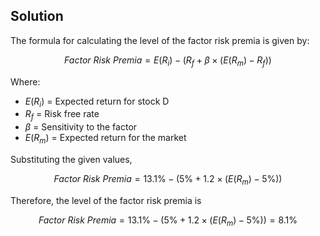 

## **Solution**

The formula for calculating the level of the factor risk premia is given by:

$$Factor\ Risk\ Premia = E(R_i) - (R_f + \beta \times (E(R_m)-R_f))$$

Where:

- $E(R_i)$ = Expected return for stock D
- $R_f$ = Risk free rate
- $\beta$ = Sensitivity to the factor
- $E(R_m)$ = Expected return for the market

Substituting the given values,

$$Factor\ Risk\ Premia = 13.1\% - (5\% + 1.2 \times (E(R_m)-5\%))$$

Therefore, the level of the factor risk premia is 

$$Factor\ Risk\ Premia = 13.1\% - (5\% + 1.2 \times (E(R_m)-5\%)) = 8.1\%$$